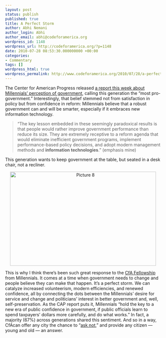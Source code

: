 ```yaml
---
layout: post
status: publish
published: true
title: A Perfect Storm
author: Abhi Nemani
author_login: Abhi
author_email: abhi@codeforamerica.org
wordpress_id: 1148
wordpress_url: http://codeforamerica.org/?p=1148
date: 2010-07-28 08:53:30.000000000 +00:00
categories:
- Commentary
tags: []
wordpress_html: true
wordpress_permalink: http://www.codeforamerica.org/2010/07/28/a-perfect-storm/
---
```


<p>The Center for American Progress released <a href="http://www.americanprogress.org/issues/2010/07/dww_millennials.html">a report this week about Millennials’ perception of government</a>, calling this generation the “most pro-government.” Interestingly, that belief stemmed not from satisfaction in policy but from confidence in reform: Millennials believe that a robust government can and will be smarter, especially if it embraces new information technology.</p>
<blockquote><p>“The key lesson embedded in these seemingly paradoxical results is that people would rather improve government performance than reduce its size. They are extremely receptive to a reform agenda that would eliminate inefficient government programs, implement performance-based policy decisions, and adopt modern management methods and <strong>information technologies</strong>.” (emphasis mine)</p></blockquote>
<p>This generation wants to keep government at the table, but seated in a desk chair, not a recliner.</p>
<p style="text-align: center;"><img alt="Picture 8" class="size-full wp-image-1158 aligncenter" height="305" src="http://codeforamerica.org/wp-content/uploads/2010/07/Picture-8.png" title="Picture 8" width="472"/></p>
<p>This is why I think there’s been such great response to the <a href="http://codeforamerica.org/fellows">CfA Fellowship</a> from Millennials. It comes at a time when government needs to change and people believe they can make that happen. It’s a perfect storm. We can catalyze increased volunteerism, modern efficiencies, and renewed confidence, all by connecting the dots between the Millennials’ desire for service and change and politicians’ interest in better government and, well, self-preservation. As the CAP report puts it, Millennials “hold the key to a new era of public confidence in government‚ if public officials learn to spend taxpayers’ dollars more carefully, and do what works.” In fact, a majority (67%) across generations shared this sentiment. And so in a way, CfAcan offer any city the chance to “<a href="http://www.youtube.com/watch?v=JLdA1ikkoEc">ask not</a>,” and provide any citizen — young and old — an answer.</p>
